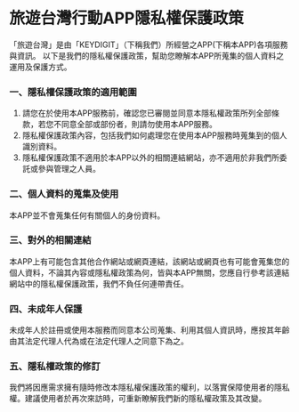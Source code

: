 # 旅遊台灣行動APP隱私權保護政策

「旅遊台灣」是由「KEYDIGIT」（下稱我們）所經營之APP(下稱本APP)各項服務與資訊。
以下是我們的隱私權保護政策，幫助您瞭解本APP所蒐集的個人資料之運用及保護方式。

### 一、隱私權保護政策的適用範圍
1. 請您在於使用本APP服務前，確認您已審閱並同意本隱私權政策所列全部條款，若您不同意全部或部份者，則請勿使用本APP服務。
2. 隱私權保護政策內容，包括我們如何處理您在使用本APP服務時蒐集到的個人識別資料。
3. 隱私權保護政策不適用於本APP以外的相關連結網站，亦不適用於非我們所委託或參與管理之人員。

### 二、個人資料的蒐集及使用
本APP並不會蒐集任何有關個人的身份資料。

### 三、對外的相關連結
本APP上有可能包含其他合作網站或網頁連結，該網站或網頁也有可能會蒐集您的個人資料，不論其內容或隱私權政策為何，皆與本APP無關，您應自行參考該連結網站中的隱私權保護政策，我們不負任何連帶責任。

### 四、未成年人保護
未成年人於註冊或使用本服務而同意本公司蒐集、利用其個人資訊時，應按其年齡由其法定代理人代為或在法定代理人之同意下為之。

### 五、隱私權政策的修訂
我們將因應需求擁有隨時修改本隱私權保護政策的權利，以落實保障使用者的隱私權。建議使用者於再次來訪時，可重新瞭解我們新的隱私權政策及其改變。
